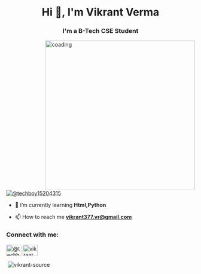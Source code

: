 <h1 align="center">Hi 👋, I'm Vikrant Verma</h1>
<h3 align="center">I'm a B-Tech CSE Student</h3>

<img align="right" alt="coading" width="400" src="https://camo.githubusercontent.com/7de37139d0b4c1ce40865e799b446c0e963a3dd8fb68d239707237c40604fa3d/68747470733a2f2f63646e2e6472696262626c652e636f6d2f75736572732f3733303730332f73637265656e73686f74732f363538313234332f6176656e746f2e676966">

<p align="left"> <a href="https://twitter.com/@techboy15204315" target="blank"><img src="https://img.shields.io/twitter/follow/@techboy15204315?logo=twitter&style=for-the-badge" alt="@techboy15204315" /></a> </p>

- 🌱 I’m currently learning **Html,Python**

- 📫 How to reach me **vikrant377.vr@gmail.com**

<h3 align="left">Connect with me:</h3>
<p align="left">
<a href="https://twitter.com/@techboy15204315" target="blank"><img align="center" src="https://raw.githubusercontent.com/rahuldkjain/github-profile-readme-generator/master/src/images/icons/Social/twitter.svg" alt="@techboy15204315" height="30" width="40" /></a>
<a href="https://instagram.com/vikrant_verma_16" target="blank"><img align="center" src="https://raw.githubusercontent.com/rahuldkjain/github-profile-readme-generator/master/src/images/icons/Social/instagram.svg" alt="vikrant_verma_16" height="30" width="40" /></a>
</p>

<p>&nbsp;<img align="center" src="https://github-readme-stats.vercel.app/api?username=vikrant-source&show_icons=true&locale=en" alt="vikrant-source" /></p>
